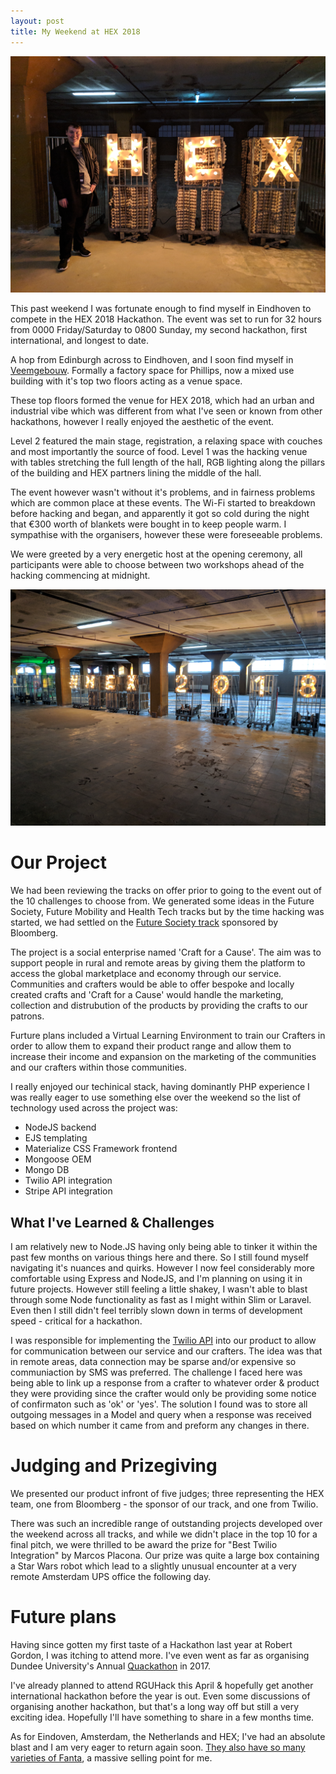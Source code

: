 ```yaml
---
layout: post
title: My Weekend at HEX 2018
---
```

![Me @ HEX 2018](/images/IMG_20180316_191551.jpg "Me @ HEX 2018")

This past weekend I was fortunate enough to find myself in Eindhoven to compete in the HEX 2018 Hackathon. The event was set to run for 32 hours from 0000 Friday/Saturday to 0800 Sunday, my second hackathon, first international, and longest to date.

A hop from Edinburgh across to Eindhoven, and I soon find myself in [Veemgebouw](http://www.vershalhetveem.nl/nl/home). Formally a factory space for Phillips, now a mixed use building with it's top two floors acting as a venue space.

These top floors formed the venue for HEX 2018, which had an urban and industrial vibe which was different from what I've seen or known from other hackathons, however I really enjoyed the aesthetic of the event.

Level 2 featured the main stage, registration, a relaxing space with couches and most importantly the source of food. Level 1 was the hacking venue with tables stretching the full length of the hall, RGB lighting along the pillars of the building and HEX partners lining the middle of the hall.

The event however wasn't without it's problems, and in fairness problems which are common place at these events. The Wi-Fi started to breakdown before hacking and began, and apparently it got so cold during the night that €300 worth of blankets were bought in to keep people warm. I sympathise with the organisers, however these were foreseeable problems.

We were greeted by a very energetic host at the opening ceremony, all participants were able to choose between two workshops ahead of the hacking commencing at midnight.

![#HEX2018](/images/IMG_20180318_071759.jpg "#HEX2018")

# Our Project

We had been reviewing the tracks on offer prior to going to the event out of the 10 challenges to choose from. We generated some ideas in the Future Society, Future Mobility and Health Tech tracks but by the time hacking was started, we had settled on the [Future Society track](https://joinhex.com/future-society/) sponsored by Bloomberg.

The project is a social enterprise named 'Craft for a Cause'. The aim was to support people in rural and remote areas by giving them the platform to access the global marketplace and economy through our service. Communities and crafters would be able to offer bespoke and locally created crafts and 'Craft for a Cause' would handle the marketing, collection and distrubution of the products by providing the crafts to our patrons.

Furture plans included a Virtual Learning Environment to train our Crafters in order to allow them to expand their product range and allow them to increase their income and expansion on the marketing of the communities and our crafters within those communities.

I really enjoyed our techinical stack, having dominantly PHP experience I was really eager to use something else over the weekend so the list of technology used across the project was:
- NodeJS backend
- EJS templating
- Materialize CSS Framework frontend
- Mongoose OEM
- Mongo DB
- Twilio API integration
- Stripe API integration

## What I've Learned & Challenges

I am relatively new to Node.JS having only being able to tinker it within the past few months on various things here and there. So I still found myself navigating it's nuances and quirks. However I now feel considerably more comfortable using Express and NodeJS, and I'm planning on using it in future projects. However still feeling a little shakey, I wasn't able to blast through some Node functionality as fast as I might within Slim or Laravel. Even then I still didn't feel terribly slown down in terms of development speed - critical for a hackathon.

I was responsible for implementing the [Twilio API](https://www.twilio.com/) into our product to allow for communication between our service and our crafters. The idea was that in remote areas, data connection may be sparse and/or expensive so communiaction by SMS was preferred. The challenge I faced here was being able to link up a response from a crafter to whatever order & product they were providing since the crafter would only be providing some notice of confirmaton such as 'ok' or 'yes'. The solution I found was to store all outgoing messages in a Model and query when a response was received based on which number it came from and preform any changes in there.

# Judging and Prizegiving

We presented our product infront of five judges; three representing the HEX team, one from Bloomberg - the sponsor of our track, and one from Twilio.

There was such an incredible range of outstanding projects developed over the weekend across all tracks, and while we didn't place in the top 10 for a final pitch, we were thrilled to be award the prize for "Best Twilio Integration" by Marcos Placona. Our prize was quite a large box containing a Star Wars robot which lead to a slightly unusual encounter at a very remote Amsterdam UPS office the following day.

# Future plans

Having since gotten my first taste of a Hackathon last year at Robert Gordon, I was itching to attend more. I've even went as far as organising Dundee University's Annual [Quackathon](http://conorhaining.com/Dundees-Hackathon/) in 2017.

I've already planned to attend RGUHack this April & hopefully get another international hackathon before the year is out. Even some discussions of organising another hackathon, but that's a long way off but still a very exciting idea. Hopefully I'll have something to share in a few months time.

As for Eindoven, Amsterdam, the Netherlands and HEX; I've had an absolute blast and I am very eager to return again soon. [They also have so many varieties of Fanta](https://twitter.com/conhaining/status/975833264786198528), a massive selling point for me.
